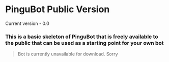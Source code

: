 # PinguBot Public Version
Current version - 0.0

### This is a basic skeleton of PinguBot that is freely available to the public that can be used as a starting point for your own bot
> Bot is currently unavailable for download. Sorry

